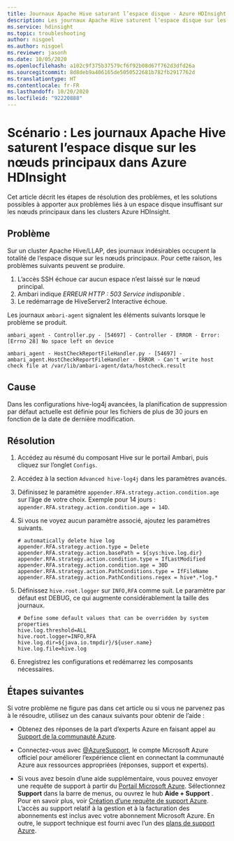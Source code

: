 ```yaml
---
title: Journaux Apache Hive saturant l’espace disque - Azure HDInsight
description: Les journaux Apache Hive saturent l’espace disque sur les nœuds principaux dans Azure HDInsight.
ms.service: hdinsight
ms.topic: troubleshooting
author: nisgoel
ms.author: nisgoel
ms.reviewer: jasonh
ms.date: 10/05/2020
ms.openlocfilehash: a102c9f375b37579cf6f92b08d67f762d3dfd26a
ms.sourcegitcommit: 8d8deb9a406165de5050522681b782fb2917762d
ms.translationtype: HT
ms.contentlocale: fr-FR
ms.lasthandoff: 10/20/2020
ms.locfileid: "92220888"
---
```

# <a name="scenario-apache-hive-logs-are-filling-up-the-disk-space-on-the-head-nodes-in-azure-hdinsight"></a>Scénario : Les journaux Apache Hive saturent l’espace disque sur les nœuds principaux dans Azure HDInsight

Cet article décrit les étapes de résolution des problèmes, et les solutions possibles à apporter aux problèmes liés à un espace disque insuffisant sur les nœuds principaux dans les clusters Azure HDInsight.

## <a name="issue"></a>Problème

Sur un cluster Apache Hive/LLAP, des journaux indésirables occupent la totalité de l’espace disque sur les nœuds principaux. Pour cette raison, les problèmes suivants peuvent se produire.

1. L’accès SSH échoue car aucun espace n’est laissé sur le nœud principal.
2. Ambari indique *ERREUR HTTP : 503 Service indisponible* .
3. Le redémarrage de HiveServer2 Interactive échoue.

Les journaux `ambari-agent` signalent les éléments suivants lorsque le problème se produit.
```
ambari_agent - Controller.py - [54697] - Controller - ERROR - Error:[Errno 28] No space left on device
```
```
ambari_agent - HostCheckReportFileHandler.py - [54697] - ambari_agent.HostCheckReportFileHandler - ERROR - Can't write host check file at /var/lib/ambari-agent/data/hostcheck.result
```

## <a name="cause"></a>Cause

Dans les configurations hive-log4j avancées, la planification de suppression par défaut actuelle est définie pour les fichiers de plus de 30 jours en fonction de la date de dernière modification.

## <a name="resolution"></a>Résolution

1. Accédez au résumé du composant Hive sur le portail Ambari, puis cliquez sur l’onglet `Configs`.

2. Accédez à la section `Advanced hive-log4j` dans les paramètres avancés.

3. Définissez le paramètre `appender.RFA.strategy.action.condition.age` sur l’âge de votre choix. Exemple pour 14 jours : `appender.RFA.strategy.action.condition.age = 14D`.

4. Si vous ne voyez aucun paramètre associé, ajoutez les paramètres suivants.
    ```
    # automatically delete hive log
    appender.RFA.strategy.action.type = Delete
    appender.RFA.strategy.action.basePath = ${sys:hive.log.dir}
    appender.RFA.strategy.action.condition.type = IfLastModified
    appender.RFA.strategy.action.condition.age = 30D
    appender.RFA.strategy.action.PathConditions.type = IfFileName
    appender.RFA.strategy.action.PathConditions.regex = hive*.*log.*
    ```

5. Définissez `hive.root.logger` sur `INFO,RFA` comme suit. Le paramètre par défaut est DEBUG, ce qui augmente considérablement la taille des journaux.

    ```
    # Define some default values that can be overridden by system properties
    hive.log.threshold=ALL
    hive.root.logger=INFO,RFA
    hive.log.dir=${java.io.tmpdir}/${user.name}
    hive.log.file=hive.log
    ```

6. Enregistrez les configurations et redémarrez les composants nécessaires.

## <a name="next-steps"></a>Étapes suivantes

Si votre problème ne figure pas dans cet article ou si vous ne parvenez pas à le résoudre, utilisez un des canaux suivants pour obtenir de l’aide :

* Obtenez des réponses de la part d’experts Azure en faisant appel au [Support de la communauté Azure](https://azure.microsoft.com/support/community/).

* Connectez-vous avec [@AzureSupport](https://twitter.com/azuresupport), le compte Microsoft Azure officiel pour améliorer l’expérience client en connectant la communauté Azure aux ressources appropriées (réponses, support et experts).

* Si vous avez besoin d’une aide supplémentaire, vous pouvez envoyer une requête de support à partir du [Portail Microsoft Azure](https://portal.azure.com/?#blade/Microsoft_Azure_Support/HelpAndSupportBlade/). Sélectionnez **Support** dans la barre de menus, ou ouvrez le hub **Aide + Support** . Pour en savoir plus, voir [Création d’une requête de support Azure](https://docs.microsoft.com/azure/azure-portal/supportability/how-to-create-azure-support-request). L’accès au support relatif à la gestion et à la facturation des abonnements est inclus avec votre abonnement Microsoft Azure. En outre, le support technique est fourni avec l’un des [plans de support Azure](https://azure.microsoft.com/support/plans/).
